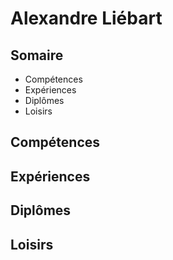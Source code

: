 # Alexandre Liébart
## Somaire
- Compétences
- Expériences
- Diplômes
- Loisirs

## Compétences
## Expériences
## Diplômes
## Loisirs
